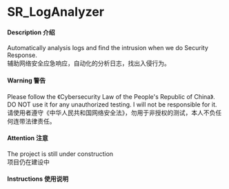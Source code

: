# SR_LogAnalyzer

#### Description 介绍
Automatically analysis logs and find the intrusion when we do Security Response.  
辅助网络安全应急响应，自动化的分析日志，找出入侵行为。  

#### Warning 警告  
Please follow the 《Cybersecurity Law of the People's Republic of China》. DO NOT use it for any unauthorized testing. I will not be responsible for it.  
请使用者遵守《中华人民共和国网络安全法》，勿用于非授权的测试，本人不负任何连带法律责任。

#### Attention 注意  
The project is still under construction  
项目仍在建设中

#### Instructions 使用说明  

